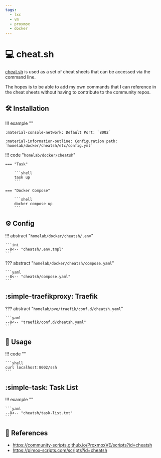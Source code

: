 ```yaml
---
tags:
  - lxc
  - vm
  - proxmox
  - docker
---
```

# :computer: cheat.sh

[cheat.sh][1] is used as a set of cheat sheets that can be accessed via the command line.

The hopes is to be able to add my own commands that I can reference in the cheat sheets without having to contribute to
the community repos.

## :hammer_and_wrench: Installation

!!! example ""

    :material-console-network: Default Port: `8002`

    :material-information-outline: Configuration path: `homelab/docker/cheatsh/etc/config.yml`
    
!!! code "`homelab/docker/cheatsh`"

    === "Task"
    
        ```shell
        task up
        ```

    === "Docker Compose"
    
        ```shell
        docker compose up
        ```

## :gear: Config

!!! abstract "`homelab/docker/cheatsh/.env`"

    ```ini
    --8<-- "cheatsh/.env.tmpl"
    ```

??? abstract "`homelab/docker/cheatsh/compose.yaml`"

    ```yaml
    --8<-- "cheatsh/compose.yaml"
    ```

## :simple-traefikproxy: Traefik

??? abstract "`homelab/pve/traefik/conf.d/cheatsh.yaml`"

    ```yaml
    --8<-- "traefik/conf.d/cheatsh.yaml"
    ```

## :pencil: Usage

!!! code ""

    ```shell
    curl localhost:8002/ssh
    ```

## :simple-task: Task List

!!! example ""

    ```yaml
    --8<-- "cheatsh/task-list.txt"
    ```

## :link: References

- <https://community-scripts.github.io/ProxmoxVE/scripts?id=cheatsh>
- <https://pimox-scripts.com/scripts?id=cheatsh>

[1]: <https://github.com/chubin/cheat.sh>
